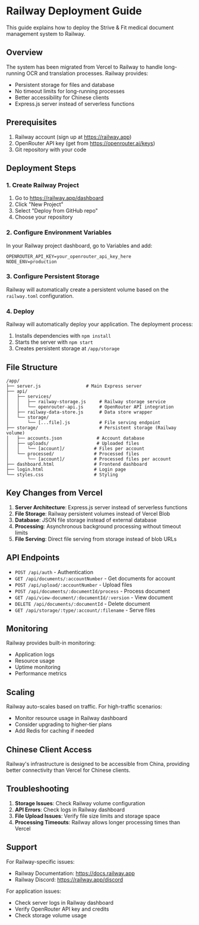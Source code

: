 # Railway Deployment Guide

This guide explains how to deploy the Strive & Fit medical document management system to Railway.

## Overview

The system has been migrated from Vercel to Railway to handle long-running OCR and translation processes. Railway provides:
- Persistent storage for files and database
- No timeout limits for long-running processes
- Better accessibility for Chinese clients
- Express.js server instead of serverless functions

## Prerequisites

1. Railway account (sign up at https://railway.app)
2. OpenRouter API key (get from https://openrouter.ai/keys)
3. Git repository with your code

## Deployment Steps

### 1. Create Railway Project

1. Go to https://railway.app/dashboard
2. Click "New Project"
3. Select "Deploy from GitHub repo"
4. Choose your repository

### 2. Configure Environment Variables

In your Railway project dashboard, go to Variables and add:

```
OPENROUTER_API_KEY=your_openrouter_api_key_here
NODE_ENV=production
```

### 3. Configure Persistent Storage

Railway will automatically create a persistent volume based on the `railway.toml` configuration.

### 4. Deploy

Railway will automatically deploy your application. The deployment process:
1. Installs dependencies with `npm install`
2. Starts the server with `npm start`
3. Creates persistent storage at `/app/storage`

## File Structure

```
/app/
├── server.js                 # Main Express server
├── api/
│   ├── services/
│   │   ├── railway-storage.js     # Railway storage service
│   │   └── openrouter-api.js      # OpenRouter API integration
│   ├── railway-data-store.js      # Data store wrapper
│   └── storage/
│       └── [...file].js           # File serving endpoint
├── storage/                       # Persistent storage (Railway volume)
│   ├── accounts.json             # Account database
│   ├── uploads/                  # Uploaded files
│   │   └── [account]/           # Files per account
│   └── processed/               # Processed files
│       └── [account]/           # Processed files per account
├── dashboard.html               # Frontend dashboard
├── login.html                   # Login page
└── styles.css                   # Styling
```

## Key Changes from Vercel

1. **Server Architecture**: Express.js server instead of serverless functions
2. **File Storage**: Railway persistent volumes instead of Vercel Blob
3. **Database**: JSON file storage instead of external database
4. **Processing**: Asynchronous background processing without timeout limits
5. **File Serving**: Direct file serving from storage instead of blob URLs

## API Endpoints

- `POST /api/auth` - Authentication
- `GET /api/documents/:accountNumber` - Get documents for account
- `POST /api/upload/:accountNumber` - Upload files
- `POST /api/documents/:documentId/process` - Process document
- `GET /api/view-document/:documentId/:version` - View document
- `DELETE /api/documents/:documentId` - Delete document
- `GET /api/storage/:type/:account/:filename` - Serve files

## Monitoring

Railway provides built-in monitoring:
- Application logs
- Resource usage
- Uptime monitoring
- Performance metrics

## Scaling

Railway auto-scales based on traffic. For high-traffic scenarios:
- Monitor resource usage in Railway dashboard
- Consider upgrading to higher-tier plans
- Add Redis for caching if needed

## Chinese Client Access

Railway's infrastructure is designed to be accessible from China, providing better connectivity than Vercel for Chinese clients.

## Troubleshooting

1. **Storage Issues**: Check Railway volume configuration
2. **API Errors**: Check logs in Railway dashboard
3. **File Upload Issues**: Verify file size limits and storage space
4. **Processing Timeouts**: Railway allows longer processing times than Vercel

## Support

For Railway-specific issues:
- Railway Documentation: https://docs.railway.app
- Railway Discord: https://railway.app/discord

For application issues:
- Check server logs in Railway dashboard
- Verify OpenRouter API key and credits
- Check storage volume usage